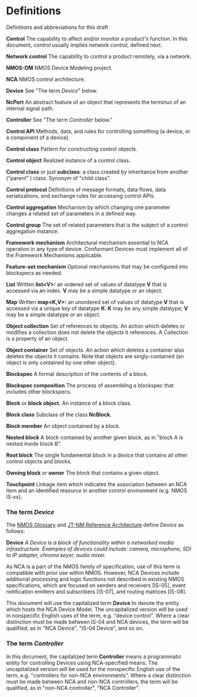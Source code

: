# Definitions

Definitions and abbreviations for this draft

**Control** The capability to affect and/or monitor a product's function. In this document, _control_ usually implies _network control_, defined next.

**Network control** The capability to control a product remotely, via a network.

**NMOS-DM** NMOS Device Modeling project.

**NCA** NMOS control architecture.

**Device** See "The term _Device_" below.

**NcPort** An abstract feature of an object that represents the terminus of an internal signal path.

**Controller** See "The term _Controller_ below."

**Control API** Methods, data, and rules for controlling something (a device, or a component of a device).

**Control class** Pattern for constructing control objects.

**Control object** Realized instance of a control class.

**Control class** or just **subclass**: a class created by inheritance from another ("parent" ) class. Synonym of "child class".

**Control protocol** Definitions of message formats, data flows, data serializations, and exchange rules for accessing control APIs.

**Control aggregation** Mechanism by which changing one parameter changes a related set of parameters in a defined way.

**Control group** The set of related parameters that is the subject of a control aggregation instance.

**Framework mechanism** Architectural mechanism essential to NCA operation in any type of device. Conformant Devices must implement all of the Framework Mechanisms applicable.

**Feature-set mechanism** Optional mechanisms that may be configured into blockspecs as needed.

**List** Written **list\<V\>:** an ordered set of values of datatype **V** that is accessed via an index. **V** may be a simple datatype or an object.

**Map** Written **map\<K,V\>:** an unordered set of values of datatype **V** that is accessed via a unique key of datatype **K**. **K** may be any simple datatype; **V** may be a simple datatype or an object.

**Object collection** Set of references to objects. An action which deletes or modifies a collection does not delete the objects it references. A Collection is a property of an object.

**Object container** Set of objects. An action which deletes a container also deletes the objects it contains. Note that objects are singly-contained (an object is only contained by one other object).

**Blockspec** A formal description of the contents of a block.

**Blockspec composition** The process of assembling a blockspec that includes other blockspecs.

**Block** or **block object.** An instance of a block class.

**Block class** Subclass of the class **NcBlock**.

**Block member** An object contained by a block.

**Nested block** A block contained by another given block, as in "block A is nested inside block B".

**Root block** The single fundamental block in a device that contains all other control objects and blocks.

**Owning block** _or_ **owner** The block that contains a given object.

**Touchpoint** Linkage item which indicates the association between an NCA item and an identified resource in another control environment (e.g. NMOS IS-xx).

### The term _Device_

The [NMOS Glossary][NMOS-G] and [JT-NM Reference Architecture][JTNM-RA] define _Device_ as follows:

**Device** _A Device is a block of functionality within a networked media infrastructure. Examples of devices could include: camera, microphone, SDI to IP adapter, chroma keyer, audio mixer._

As NCA is a part of the NMOS family of specification, use of this term is compatible with prior use within NMOS. However, NCA Devices include additional processing and logic functions not described in existing NMOS specifications, which are focused on senders and receivers \[IS-05\], event notification emitters and subscribers \[IS-07\], and routing matrices \[IS-08\].

This document will use the capitalized term **Device** to denote the entity which hosts the NCA Device Model. The uncapitalized version will be used in nonspecific English uses of the term, e.g. "device control". Where a clear distinction must be made between IS-04 and NCA devices, the term will be qualified, as in "NCA Device", "IS-04 Device", and so on.

### The term _Controller_

In this document, the capitalized term **Controller** means a programmatic entity for controlling Devices using NCA-specified means. The uncapitalized version will be used for the nonspecific English use of the term, e.g. "controllers for non-NCA environments". Where a clear distinction must be made between NCA and non-NCA controllers, the term will be qualified, as in "non-NCA controller", "NCA Controller".

[NMOS-G]: https://specs.amwa.tv/nmos/branches/main/docs/Glossary.html "NMOS Glossary"

<!-- 
[NMOS-OV]: https://specs.amwa.tv/nmos/branches/main/docs/Technical_Overview.html "NMOS Technical Overview"
 -->

[JTNM-RA]: https://www.jt-nm.org/reference-architecture "Joint Taskforce on Network Media Reference Architecture v1.0"
